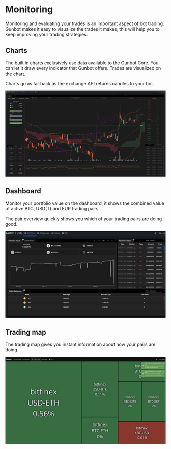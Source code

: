 # Monitoring

Monitoring and evaluating your trades is an important aspect of bot trading. Gunbot makes it easy to visualize the trades it makes, this will help you to keep improving your trading strategies.

## Charts

The built in charts exclusively use data available to the Gunbot Core. You can let it draw every indicator that Gunbot offers. Trades are visualized on the chart. 

Charts go as far back as the exchange API returns candles to your bot. 

![](../.gitbook/assets/image%20%282%29.png)



## Dashboard

Monitor your portfolio value on the dashboard, it shows the combined value of active BTC, USD\(T\) and EUR trading pairs. 

The pair overview quickly shows you which of your trading pairs are doing good.

![](../.gitbook/assets/image%20%2814%29.png)



## Trading map

The trading map gives you instant information about how your pairs are doing.

![](../.gitbook/assets/image%20%2821%29.png)

